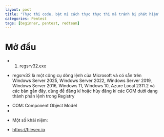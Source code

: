```yaml
---
layout: post
title: "Thực thi code, bật mí cách thực thực thi mã tránh bị phát hiện"
categories: Pentest
tags: [beginner, pentest, redteam]
---
```

# Mở đầu
+ 1. regsrv32.exe

- regsrv32 là một công cụ dòng lệnh của Microsoft và có sẵn trên Windows Server 2025, Windows Server 2022, Windows Server 2019, Windows Server 2016, Windows 11, Windows 10, Azure Local 2311.2 và các bản gần đây, dùng để đăng kí hoặc hủy đăng kí các COM dưới dạng thành phần lệnh trong Registry
+ COM: Component Object Model
+ 

- Một số khái niệm:



- https://filesec.io